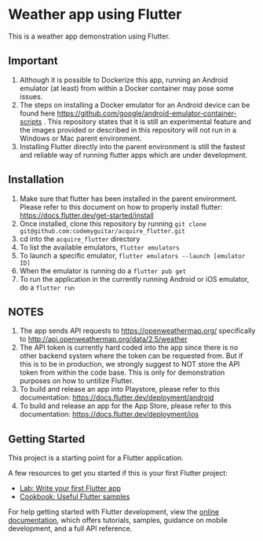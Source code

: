 # Weather app using Flutter

This is a weather app demonstration using Flutter.

## Important
1. Although it is possible to Dockerize this app, running an Android emulator (at least) from within a Docker container may pose some issues.
2. The steps on installing a Docker emulator for an Android device can be found here https://github.com/google/android-emulator-container-scripts .  This repository states that it is still an experimental feature and the images provided or described in this repository will not run in a Windows or Mac parent environment.
3. Installing Flutter directly into the parent environment is still the fastest and reliable way of running flutter apps which are under development.

## Installation
1. Make sure that flutter has been installed in the parent environment.  Please refer to this document on how to properly install flutter:  https://docs.flutter.dev/get-started/install
2. Once installed, clone this repository by running ``` git clone git@github.com:codemyguitar/acquire_flutter.git ```
3. cd into the ``` acquire_flutter ``` directory
4. To list the available emulators, ``` flutter emulators ```
5. To launch a specific emulator, ``` flutter emulators --launch [emulator ID] ```
6. When the emulator is running do a ``` flutter pub get ```
7. To run the application in the currently running Android or iOS emulator, do a ``` flutter run ```

## NOTES
1. The app sends API requests to https://openweathermap.org/ specifically to http://api.openweathermap.org/data/2.5/weather
2. The API token is currently hard coded into the app since there is no other backend system where the token can be requested from.  But if this is to be in production, we strongly suggest to NOT store the API token from within the code base.  This is only for demonstration purposes on how to untilize Flutter.
3. To build and release an app into Playstore, please refer to this documentation:  https://docs.flutter.dev/deployment/android
4. To build and release an app for the App Store, please refer to this documentation:  https://docs.flutter.dev/deployment/ios

## Getting Started

This project is a starting point for a Flutter application.

A few resources to get you started if this is your first Flutter project:

- [Lab: Write your first Flutter app](https://docs.flutter.dev/get-started/codelab)
- [Cookbook: Useful Flutter samples](https://docs.flutter.dev/cookbook)

For help getting started with Flutter development, view the
[online documentation](https://docs.flutter.dev/), which offers tutorials,
samples, guidance on mobile development, and a full API reference.
